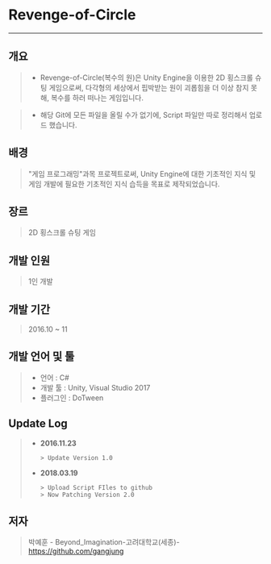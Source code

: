 # Revenge-of-Circle
<hr />

## 개요
>+ Revenge-of-Circle(복수의 원)은 Unity Engine을 이용한 2D 횡스크롤 슈팅 게임으로써, 
다각형의 세상에서 핍박받는 원이 괴롭힘을 더 이상 참지 못해, 복수를 하러 떠나는 게임입니다.

>+ 해당 Git에 모든 파일을 올릴 수가 없기에, Script 파일만 따로 정리해서 업로드 했습니다.

## 배경
>"게임 프로그래밍"과목 프로젝트로써, Unity Engine에 대한 기초적인 지식 및 게임 개발에 필요한 기초적인 지식 습득을 목표로 제작되었습니다.

## 장르
> 2D 횡스크롤 슈팅 게임

## 개발 인원
> 1인 개발

## 개발 기간
> 2016.10 ~ 11

## 개발 언어 및 툴
>+ 언어 : C#
>+ 개발 툴 : Unity, Visual Studio 2017
>+ 플러그인 : DoTween

## Update Log
>+ __2016.11.23__
>    ```
>    > Update Version 1.0
>    ```
>+ __2018.03.19__
>    ```
>    > Upload Script FIles to github
>    > Now Patching Version 2.0
>    ```

## 저자
>박예훈 - Beyond_Imagination-고려대학교(세종)-https://github.com/gangjung
